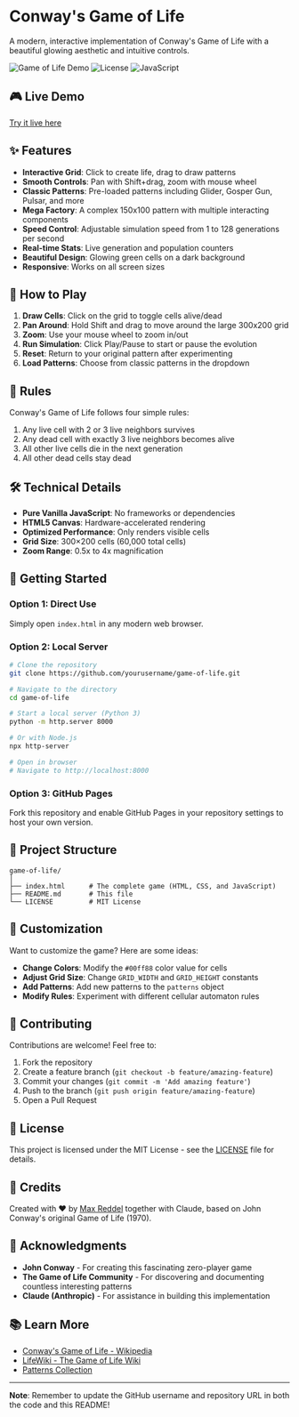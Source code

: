 # Conway's Game of Life

A modern, interactive implementation of Conway's Game of Life with a beautiful glowing aesthetic and intuitive controls.

![Game of Life Demo](https://img.shields.io/badge/demo-live-brightgreen)
![License](https://img.shields.io/badge/license-MIT-blue)
![JavaScript](https://img.shields.io/badge/javascript-vanilla-yellow)

## 🎮 Live Demo

[Try it live here](https://yourusername.github.io/game-of-life/) <!-- Update with your actual GitHub Pages URL -->

## ✨ Features

- **Interactive Grid**: Click to create life, drag to draw patterns
- **Smooth Controls**: Pan with Shift+drag, zoom with mouse wheel
- **Classic Patterns**: Pre-loaded patterns including Glider, Gosper Gun, Pulsar, and more
- **Mega Factory**: A complex 150x100 pattern with multiple interacting components
- **Speed Control**: Adjustable simulation speed from 1 to 128 generations per second
- **Real-time Stats**: Live generation and population counters
- **Beautiful Design**: Glowing green cells on a dark background
- **Responsive**: Works on all screen sizes

## 🎯 How to Play

1. **Draw Cells**: Click on the grid to toggle cells alive/dead
2. **Pan Around**: Hold Shift and drag to move around the large 300x200 grid
3. **Zoom**: Use your mouse wheel to zoom in/out
4. **Run Simulation**: Click Play/Pause to start or pause the evolution
5. **Reset**: Return to your original pattern after experimenting
6. **Load Patterns**: Choose from classic patterns in the dropdown

## 📐 Rules

Conway's Game of Life follows four simple rules:

1. Any live cell with 2 or 3 live neighbors survives
2. Any dead cell with exactly 3 live neighbors becomes alive
3. All other live cells die in the next generation
4. All other dead cells stay dead

## 🛠️ Technical Details

- **Pure Vanilla JavaScript**: No frameworks or dependencies
- **HTML5 Canvas**: Hardware-accelerated rendering
- **Optimized Performance**: Only renders visible cells
- **Grid Size**: 300×200 cells (60,000 total cells)
- **Zoom Range**: 0.5x to 4x magnification

## 🚀 Getting Started

### Option 1: Direct Use
Simply open `index.html` in any modern web browser.

### Option 2: Local Server
```bash
# Clone the repository
git clone https://github.com/yourusername/game-of-life.git

# Navigate to the directory
cd game-of-life

# Start a local server (Python 3)
python -m http.server 8000

# Or with Node.js
npx http-server

# Open in browser
# Navigate to http://localhost:8000
```

### Option 3: GitHub Pages
Fork this repository and enable GitHub Pages in your repository settings to host your own version.

## 📁 Project Structure

```
game-of-life/
│
├── index.html      # The complete game (HTML, CSS, and JavaScript)
├── README.md       # This file
└── LICENSE         # MIT License
```

## 🎨 Customization

Want to customize the game? Here are some ideas:

- **Change Colors**: Modify the `#00ff88` color value for cells
- **Adjust Grid Size**: Change `GRID_WIDTH` and `GRID_HEIGHT` constants
- **Add Patterns**: Add new patterns to the `patterns` object
- **Modify Rules**: Experiment with different cellular automaton rules

## 🤝 Contributing

Contributions are welcome! Feel free to:

1. Fork the repository
2. Create a feature branch (`git checkout -b feature/amazing-feature`)
3. Commit your changes (`git commit -m 'Add amazing feature'`)
4. Push to the branch (`git push origin feature/amazing-feature`)
5. Open a Pull Request

## 📝 License

This project is licensed under the MIT License - see the [LICENSE](LICENSE) file for details.

## 🙏 Credits

Created with ❤️ by [Max Reddel](https://www.linkedin.com/in/maxreddel/) together with Claude, based on John Conway's original Game of Life (1970).

## 🌟 Acknowledgments

- **John Conway** - For creating this fascinating zero-player game
- **The Game of Life Community** - For discovering and documenting countless interesting patterns
- **Claude (Anthropic)** - For assistance in building this implementation

## 📚 Learn More

- [Conway's Game of Life - Wikipedia](https://en.wikipedia.org/wiki/Conway%27s_Game_of_Life)
- [LifeWiki - The Game of Life Wiki](https://conwaylife.com/wiki/Main_Page)
- [Patterns Collection](https://conwaylife.com/wiki/Category:Patterns)

---

**Note**: Remember to update the GitHub username and repository URL in both the code and this README!